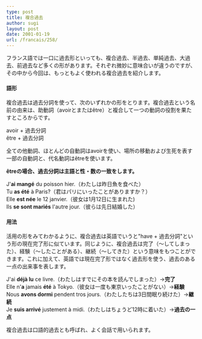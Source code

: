 ```yaml
---
type: post
title: 複合過去
author: sugi
layout: post
date: 2001-01-19
url: /francais/258/
---
```

フランス語では一口に過去形といっても、複合過去、半過去、単純過去、大過去、前過去など多くの形があります。それぞれ微妙に意味合いが違うのですが、その中から今回は、もっともよく使われる複合過去を紹介します。

#### 語形

複合過去は過去分詞を使って、次のいずれかの形をとります。複合過去という名前の由来は、助動詞（avoirとまたは&ecirc;tre）と複合して一つの動詞の役割を果たすところからです。

<div class="formula">
  avoir + 過去分詞
</div>

<div class="formula">
  &ecirc;tre + 過去分詞
</div>

全ての他動詞、ほとんどの自動詞はavoirを使い、場所の移動および生死を表す一部の自動詞と、代名動詞は&ecirc;treを使います。

**&ecirc;treの場合、過去分詞は主語と性・数の一致をします。**

<div class="example">
  J'<strong>ai mang&eacute;</strong> du poisson hier.（わたしは昨日魚を食べた）
</div>

<div class="example">
  Tu <strong>as &eacute;t&eacute;</strong> &agrave; Paris?（君はパリにいったことがありますか？）
</div>

<div class="example">
  Elle <strong>est n&eacute;e</strong> le 12 janvier.（彼女は1月12日に生まれた)
</div>

<div class="example">
  Ils <strong>se sont mari&eacute;s</strong> l'autre jour.（彼らは先日結婚した）
</div>

#### 用法

活用の形をみてわかるように、複合過去は英語でいうと"have + 過去分詞"という形の現在完了形に似ています。同じように、複合過去は完了（～してしまった）、経験（～したことがある）、継続（～してきた）という意味をもつことができます。これに加えて、英語では現在完了形ではなく過去形を使う、過去のある一点の出来事を表します。

<div class="example">
  J'ai <strong>d&eacute;j&agrave; lu</strong> ce livre.（わたしはすでにその本を読んでしまった）&rarr;<strong>完了</strong>
</div>

<div class="example">
  Elle n'<strong>a</strong> jamais <strong>&eacute;t&eacute;</strong> &agrave; Tokyo.（彼女は一度も東京いったことがない）&rarr;<strong>経験</strong>
</div>

<div class="example">
  Nous <strong>avons dormi</strong> pendent tros jours.（わたしたちは3日間眠り続けた）&rarr;<strong>継続</strong>
</div>

<div class="example">
  Je <strong>suis arriv&eacute;</strong> justement &agrave; midi.（わたしはちょうど12時に着いた）&rarr;<strong>過去の一点</strong>
</div>

複合過去は口語的過去とも呼ばれ、よく会話で用いられます。
